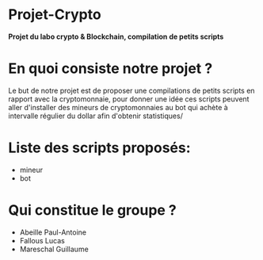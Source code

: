 # Projet-Crypto
**Projet du labo crypto & Blockchain, compilation de petits scripts**
# En quoi consiste notre projet ?
Le but de notre projet est de proposer une compilations de petits scripts en rapport avec la cryptomonnaie, pour donner une idée ces scripts peuvent aller d'installer des mineurs de cryptomonnaies au bot qui achète à intervalle régulier du dollar afin d'obtenir statistiques/
# Liste des scripts proposés:
- mineur
- bot
# Qui constitue le groupe ?
- Abeille Paul-Antoine
- Fallous Lucas
- Mareschal Guillaume